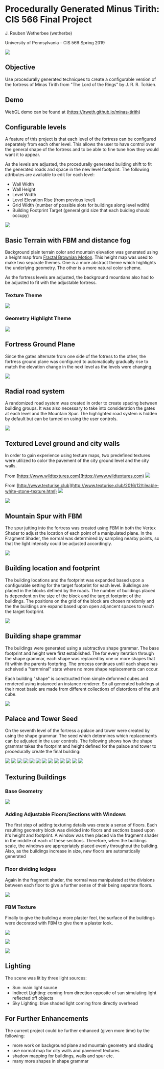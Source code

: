 # Procedurally Generated Minus Tirith: CIS 566 Final Project
J. Reuben Wetherbee (wetherbe)

University of Pennsylvania - CIS 566 Spring 2019

![](img/final.png)

## Objective
Use procedurally generated techniques to create a configurable version of the fortress of Minas Tirith from "The Lord of the Rings" by J. R. R. Tolkien.

## Demo
WebGL demo can be found at (https://jrweth.github.io/minas-tirith)

## Configurable levels
A feature of this project is that each level of the fortress can be configured separately from each other level.  This allows
 the user to have control over the general shape of the fortress and to be able to fine tune how they would want it to appear.
 
 As the levels are adjusted, the procedurally generated building shift to fit the generated roads and space in the new level footprint.  The following 
 attributes are available to edit for each level:
 - Wall Width
 - Wall Height
 - Level Width
 - Level Elevation Rise (from previous level)
 - Grid Width (number of possible slots for buildings along level wdith)
 - Building Footprint Target (general grid size that each buiding should occupy)


![](img/configuration.png)


## Basic Terrain with FBM and distance fog

Background plain terrain color and mountain elevation was generated using a height map from [Fractal Brownian Motion](https://en.wikipedia.org/wiki/Fractional_Brownian_motion).
This height map was used to make two separate themes.  One is a more abstract theme which highlights the underlying geometry.  The other is a more 
natural color scheme.  

As the fortress levels are adjusted, the background mountians also had to be adjusted to fit with the adjustable fortress.

### Texture Theme

![](img/background.png)

### Geometry Highlight Theme

![](img/mountains2.png)


## Fortress Ground Plane

Since the gates alternate from one side of the fotress to the other, the fortress ground plane was configured 
to automatically gradually rise to match the elevation change in the next level as the levels were changing.

![](img/ascending_levels.png)

## Radial road system

A randomized road system was created in order to create spacing between building groups.  It was also
necessary to take into consideration the gates at each level and the Mountain 
Spur. The highlighted road system is hidden by default but can be turned on 
using the user controls.

![](img/fortress_roads.png)

## Textured Level ground  and city walls

In order to gain experience using texture maps, two predefined textures were utilized to color the pavement of the city ground level 
and the city walls.


From [https://www.wildtextures.com](https://www.wildtextures.com)
![](src/texture/pavement.jpg)


From [http://www.texturise.club](http://www.texturise.club/2016/12/tileable-white-stone-texture.html)
![](src/texture/white-stone.jpg)

![](img/textures.png)


## Mountain Spur with FBM

The spur jutting into the fortress was created using FBM in both the Vertex Shader to 
adjust the location of each point of a manipulated plane.  In the Fragment Shader, the
normal was determined by sampling nearby points, so that the light intensity could be
adjusted accordingly.

![](img/spur.png)

## Building location and footprint


The building locations and the footprint was expanded based upon a configurable setting for the target footprint for each level.  Buildings
are placed in the blocks defined by the roads.  The number of buildings placed is dependent
on the size of the block and the target footprint of the buildings.  The positions on the grid
of the block are chosen randomly and the the buildings are expand based upon open adjancent 
spaces to reach the target footprint. 

![](img/fortress_buildings.png)


## Building shape grammar


The buildings were generated using a subtractive shape grammar.
The base footprint and height were first established.  The for 
every iteration through the shape grammar, each shape was replaced by
one or more shapes that fit within the parents footpring. 
The process continues until each shape has acheived
a "ternminal" state where no more shape replacements can occur.

Each building "shape" is constructed from simple deformed cubes and rendered using instanced
an instance renderer.  So all generated buildings at their most basic are made
from different collections of distortions of the unit cube.


![](img/cube_deformations.png)

## Palace and Tower Seed

On the seventh level of the fortress a palace and tower were created by using the shape
grammar.  The seed which determines which replacements can be adjusted in the 
user controls.  The following shows how the shape grammar takes the footprint and height
defined for the palace and tower to procedurally create the final building:

![](img/grammar1.png)
![](img/grammar2.png)
![](img/grammar4.png)
![](img/grammar5.png)
![](img/grammar6.png)
![](img/grammar7.png)
![](img/grammar8.png)
![](img/grammar9.png)
![](img/grammar10.png)
![](img/grammar11.png)
![](img/grammar12.png)
![](img/grammar13.png)
![](img/grammar14.png)

## Texturing Buildings

### Base Geometry

![](img/buildings1.png)

### Adding Adjustable Floors/Sections with Windows
The first step of adding texturing details was create a sense of floors.
Each resulting geometry block was divided into floors and sections
based upon it's height and footprint.  A window was then placed
via the fragment shader in the middle of each of these sections. Therefore,
when the buildings scale, the windows are appropriately placed evenly 
throughout the building.  Also, as the buildings increase in size, new floors
are automatically generated 

### Floor dividing ledges

Again in the fragment shader, the normal was manipulated at the 
divisions between each floor to give a further sense of their being separate floors.

![](img/buildings2.png)


### FBM Texture
Finally to give the building a more plaster feel, the surface of the buildings
were decorated with FBM to give them a plaster look.


![](img/buildings5.png)

![](img/palace1.png)

![](img/palace2.png)

## Lighting

The scene was lit by three light sources:
- Sun:  main light source
- Indirect Lighting: coming from direction opposite of sun simulating light reflected off objects
- Sky Lighting: blue shaded light coming from directly overhead


## For Further Enhancements

The current project could be further enhanced (given more time) by the following:
- more work on background plane and mountain geometry and shading
- use normal map for city walls and pavement textures
- shadow mapping for buildings, walls and spur etc.
- many more shapes in shape grammar





